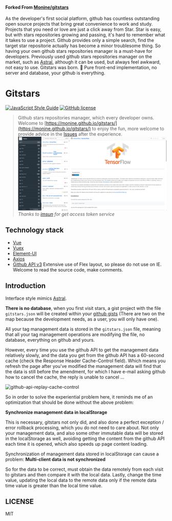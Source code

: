 #### Forked From [Monine/gitstars](https://github.com/Monine/gitstars)  
As the developer's first social platform, github has countless outstanding open source projects that bring great convenience to work and study. Projects that you need or love are just a click away from Star.
Star is easy, but with stars repositories growing and passing, it's hard to remember what it takes to use a project. Github provides only a simple search, find the target star repositorie actually has become a minor troublesome thing.
So having your own github stars repositories manager is a must-have for developers.
Previously used github stars repositories manager on the market, such as [Astral](https://app.astralapp.com), although it can be used, but always feel awkward, not easy to use.
Gitstars was born. 🎉
Pure front-end implementation, no server and database, your github is everything.
# Gitstars
[![JavaScript Style Guide](https://img.shields.io/badge/code_style-standard-brightgreen.svg)](https://standardjs.com)
[![GitHub license](https://img.shields.io/github/license/Monine/gitstars.svg)](https://github.com/Monine/gitstars/blob/master/LICENSE)
> Github stars repositories manager, which every developer owns.
Welcome to [https://monine.github.io/gitstars/](https://monine.github.io/gitstars/) to enjoy the fun, more welcome to provide advice in the [Issues](https://github.com/Monine/gitstars/issues) after the experience.
![gitstars](https://github.com/iangeli/stars/blob/dev/static/img/sample.png?raw=true)
*Thanks to [imsun](https://github.com/imsun) for get access token service*
## Technology stack
- [Vue](https://cn.vuejs.org/)
- [Vuex](https://vuex.vuejs.org/)
- [Element-UI](http://element-cn.eleme.io/2.0/#/zh-CN)
- [Axios](https://github.com/axios/axios)
- [Github API v3](https://developer.github.com/v3/)
Extensive use of Flex layout, so please do not use on IE.
Welcome to read the source code, make comments.
## Introduction  
Interface style mimics [Astral](https://app.astralapp.com).  

**There is no database**, when you first visit stars, a gist project with the file `gitstars.json` will be created within your [github gists](https://gist.github.com) (There are two on the map because the development needs, as a user, you will only have one).
  
All your tag management data is stored in the `gitstars.json` file, meaning that all your tag management operations are modifying the file, no database, everything on github and yours.
  
However, every time you use the github API to get the management data relatively slowly, and the data you get from the github API has a 60-second cache (check the Response Header Cache-Control field). Which means you refresh the page after you've modified the management data will find that the data is still before the amendment, for which I have e-mail asking github how to cancel the cache, the reply is unable to cancel ...
  
![github-api-replay-cache-control](http://oh8wftuto.bkt.clouddn.com/github-api-replay-cache-control.jpg)  
  
So in order to solve the experiential problem here, it reminds me of an optimization that should be done without the above problem:  
  
**Synchronize management data in localStorage**  
  
This is necessary, gitstars not only did, and also done a perfect exception / error rollback processing, which you do not need to care about. Not only your management data, and also some other immutable data will be stored in the localStorage as well, avoiding getting the content from the github API each time it is opened, which also speeds up page content loading.  
  
Synchronization of management data stored in localStorage can cause a problem: **Multi-client data is not synchronized**  
  
So for the data to be correct, must obtain the data remotely from each visit to gitstars and then compare it with the local data. Lastly, change the time value, updating the local data to the remote data only if the remote data time value is greater than the local time value.    
## LICENSE  
MIT
